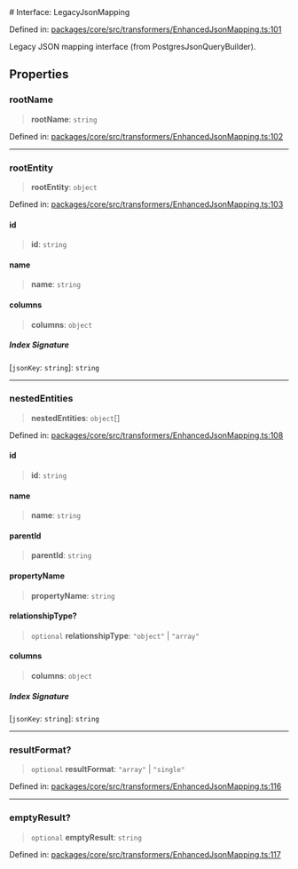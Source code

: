 <div v-pre>
# Interface: LegacyJsonMapping

Defined in: [packages/core/src/transformers/EnhancedJsonMapping.ts:101](https://github.com/mk3008/rawsql-ts/blob/3b53f17d700cf976ce5c49b674a04b41eeb14c40/packages/core/src/transformers/EnhancedJsonMapping.ts#L101)

Legacy JSON mapping interface (from PostgresJsonQueryBuilder).

## Properties

### rootName

> **rootName**: `string`

Defined in: [packages/core/src/transformers/EnhancedJsonMapping.ts:102](https://github.com/mk3008/rawsql-ts/blob/3b53f17d700cf976ce5c49b674a04b41eeb14c40/packages/core/src/transformers/EnhancedJsonMapping.ts#L102)

***

### rootEntity

> **rootEntity**: `object`

Defined in: [packages/core/src/transformers/EnhancedJsonMapping.ts:103](https://github.com/mk3008/rawsql-ts/blob/3b53f17d700cf976ce5c49b674a04b41eeb14c40/packages/core/src/transformers/EnhancedJsonMapping.ts#L103)

#### id

> **id**: `string`

#### name

> **name**: `string`

#### columns

> **columns**: `object`

##### Index Signature

\[`jsonKey`: `string`\]: `string`

***

### nestedEntities

> **nestedEntities**: `object`[]

Defined in: [packages/core/src/transformers/EnhancedJsonMapping.ts:108](https://github.com/mk3008/rawsql-ts/blob/3b53f17d700cf976ce5c49b674a04b41eeb14c40/packages/core/src/transformers/EnhancedJsonMapping.ts#L108)

#### id

> **id**: `string`

#### name

> **name**: `string`

#### parentId

> **parentId**: `string`

#### propertyName

> **propertyName**: `string`

#### relationshipType?

> `optional` **relationshipType**: `"object"` \| `"array"`

#### columns

> **columns**: `object`

##### Index Signature

\[`jsonKey`: `string`\]: `string`

***

### resultFormat?

> `optional` **resultFormat**: `"array"` \| `"single"`

Defined in: [packages/core/src/transformers/EnhancedJsonMapping.ts:116](https://github.com/mk3008/rawsql-ts/blob/3b53f17d700cf976ce5c49b674a04b41eeb14c40/packages/core/src/transformers/EnhancedJsonMapping.ts#L116)

***

### emptyResult?

> `optional` **emptyResult**: `string`

Defined in: [packages/core/src/transformers/EnhancedJsonMapping.ts:117](https://github.com/mk3008/rawsql-ts/blob/3b53f17d700cf976ce5c49b674a04b41eeb14c40/packages/core/src/transformers/EnhancedJsonMapping.ts#L117)
</div>
